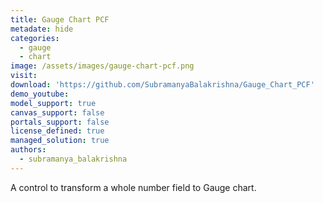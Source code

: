 ```yaml
---
title: Gauge Chart PCF
metadate: hide
categories:
  - gauge
  - chart
image: /assets/images/gauge-chart-pcf.png
visit: 
download: 'https://github.com/SubramanyaBalakrishna/Gauge_Chart_PCF'
demo_youtube: 
model_support: true
canvas_support: false
portals_support: false
license_defined: true
managed_solution: true
authors:
  - subramanya_balakrishna
---
```

A control to transform a whole number field to Gauge chart.
